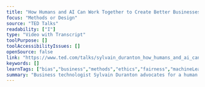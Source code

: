 ```yaml
---
title: "How Humans and AI Can Work Together to Create Better Businesses"
focus: "Methods or Design"
source: "TED Talks"
readability: ["I"]
type: "Video with Transcript"
toolPurpose: []
toolAccessibilityIssues: []
openSource: false
link: "https://www.ted.com/talks/sylvain_duranton_how_humans_and_ai_can_work_together_to_create_better_businesses"
keywords: []
learnTags: ["bias","business","methods","ethics","fairness","machineLearning"]
summary: "Business technologist Sylvain Duranton advocates for a human plus AI approach in his Ted Talk \"How Humans and AI Can Work Together to Create Better Businesses.\" "
---
```


